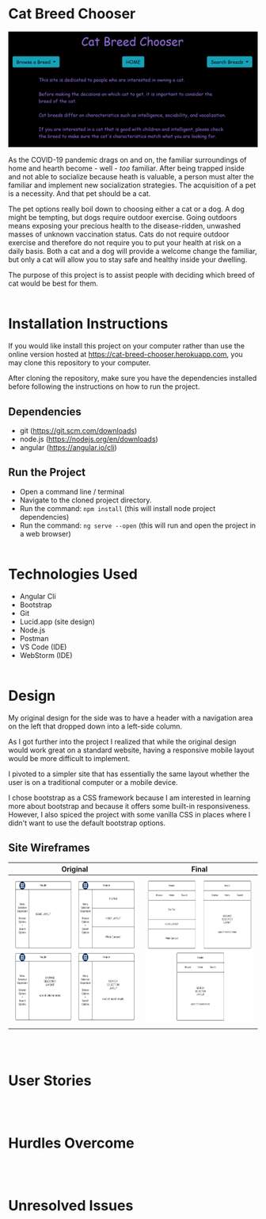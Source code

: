 # Cat Breed Chooser

![Cat Breed Chooser](./planning/CatBreedChooserSite.png)

As the COVID-19 pandemic drags on and on, the familiar surroundings of home and hearth become - well - *_too_* familiar. After being trapped inside and not able to socialize because heath is valuable, a person must alter the familiar and implement new socialization strategies. The acquisition of a pet is a necessity. And that pet should be a cat.<br>

The pet options really boil down to choosing either a cat or a dog. A dog might be tempting, but dogs require outdoor exercise. Going outdoors means exposing your precious health to the disease-ridden, unwashed masses of unknown vaccination status. Cats do not require outdoor exercise and therefore do not require you to put your health at risk on a daily basis. Both a cat and a dog will provide a welcome change the familiar, but only a cat will allow you to stay safe and healthy inside your dwelling.<br>

The purpose of this project is to assist people with deciding which breed of cat would be best for them.
<br><br>

# Installation Instructions
If you would like install this project on your computer rather than use the online version hosted at https://cat-breed-chooser.herokuapp.com, you may clone this repository to your computer.<br>

After cloning the repository, make sure you have the dependencies installed before following the instructions on how to run the project. 

## Dependencies
- git (https://git.scm.com/downloads)
- node.js (https://nodejs.org/en/downloads)
- angular (https://angular.io/cli)

## Run the Project
- Open a command line / terminal
- Navigate to the cloned project directory. 
- Run the command: ```npm install``` (this will install node project dependencies)
- Run the command: ```ng serve --open``` (this will run and open the project in a web browser)
<br><br>

# Technologies Used
- Angular Cli
- Bootstrap
- Git
- Lucid.app (site design)
- Node.js
- Postman
- VS Code (IDE)
- WebStorm (IDE)
<br><br>

# Design

My original design for the side was to have a header with a navigation area on the left that dropped down into a left-side column.<br>

As I got further into the project I realized that while the original design would work great on a standard website, having a responsive mobile layout would be more difficult to implement.<br>

I pivoted to a simpler site that has essentially the same layout whether the user is on a traditional computer or a mobile device. <br>

I chose bootstrap as a CSS framework because I am interested in learning more about bootstrap and because it offers some built-in responsiveness. However, I also spiced the project with some vanilla CSS in places where I didn't want to use the default bootstrap options.
## Site Wireframes
| Original | Final |   
| --- | --- |   
| <img src="./planning/CatBreedChooserDesign-ORIGINAL.png" height=300px> | <img src="./planning/CatBreedChooserDesign-MVP.png" height=300px> |   
<br><br>

# User Stories

<br><br>


# Hurdles Overcome

<br><br>

# Unresolved Issues

<br><br>